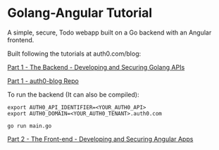 # Golang-Angular Tutorial

A simple, secure, Todo webapp built on a Go backend with an Angular frontend.

Built following the tutorials at auth0.com/blog:

[Part 1 - The Backend - Developing and Securing Golang APIs](https://auth0.com/blog/developing-golang-and-angular-apps-part-1-backend-api/)

[Part 1 - auth0-blog Repo](https://github.com/auth0-blog/golang-angular)

To run the backend (It can also be compiled):

```
export AUTH0_API_IDENTIFIER=<YOUR_AUTH0_API>
export AUTH0_DOMAIN=<YOUR_AUTH0_TENANT>.auth0.com

go run main.go
```

[Part 2 - The Front-end - Developing and Securing Angular Apps](https://auth0.com/blog/developing-golang-and-angular-apps-part-2-angular-front-end/)
